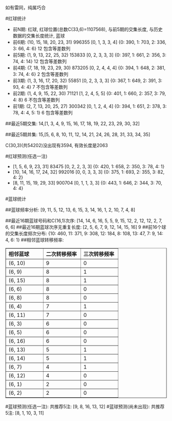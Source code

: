 <!-- 
.. title: 双色球2013068期(2013-06-13)数据分析报告
.. slug: slott-2013068-2013-06-13-report
.. date: 2013-06-14 08:00:00 UTC+08:00
.. tags: Lottery
.. link: 
.. description: 
.. type: text
-->

如有雷同，纯属巧合

<!-- TEASER_END-->

#红球统计

- 前N期: 红球, 红球位置(总数C(33,6)=1107568), 与前5期的交集长度, 与历史数据的交集长度统计, 蓝球
- 前6期: (10, 15, 18, 20, 23, 31) 996355 [0, 1, 3, 3, 4] {0: 390, 1: 703, 2: 336, 3: 66, 4: 6} 12 包含等差数列
- 前5期: (1, 9, 13, 22, 25, 32) 153833 [0, 2, 3, 3, 3] {0: 397, 1: 661, 2: 356, 3: 74, 4: 14} 12 包含等差数列
- 前4期: (7, 18, 19, 23, 29, 30) 873205 [0, 2, 4, 4, 4] {0: 394, 1: 648, 2: 381, 3: 74, 4: 6} 2 包含等差数列
- 前3期: (1, 3, 16, 17, 20, 32) 55851 [0, 2, 3, 3, 3] {0: 367, 1: 649, 2: 391, 3: 93, 4: 4} 7 不包含等差数列
- 前2期: (1, 4, 9, 15, 22, 30) 71121 [1, 2, 4, 5, 5] {0: 401, 1: 660, 2: 357, 3: 79, 4: 8} 6 不包含等差数列
- 前1期: (2, 7, 13, 20, 25, 27) 300342 [0, 1, 2, 4, 4] {0: 394, 1: 651, 2: 378, 3: 78, 4: 4, 5: 1} 6 包含等差数列

##最近5期交集:
14,[1, 3, 4, 9, 15, 16, 17, 18, 19, 22, 23, 29, 30, 32]

##最近5期并集:
15,[5, 6, 8, 10, 11, 12, 14, 21, 24, 26, 28, 31, 33, 34, 35]

C(30,3)(共54202)没出现有3594, 
有效长度是2063

#红球预测(任选一注)

- [1, 5, 6, 9, 23, 31] 83475 [0, 2, 2, 3, 3] {0: 420, 1: 658, 2: 350, 3: 78, 4: 1}
- [10, 14, 16, 17, 24, 32] 992016 [0, 0, 3, 3, 3] {0: 375, 1: 693, 2: 355, 3: 82, 4: 2}
- [8, 11, 15, 19, 29, 33] 900704 [0, 1, 1, 3, 3] {0: 443, 1: 646, 2: 344, 3: 70, 4: 4}

#蓝球统计

##蓝球频率分析:
[9, 11, 5, 12, 13, 6, 15, 3, 14, 16, 1, 2, 10, 7, 4, 8]

##最近16期蓝球号码和C(16,1)次序:
[14, 14, 6, 16, 5, 5, 9, 15, 12, 2, 12, 12, 2, 7, 6, 6]
##最近16期蓝球次序无重复长度:
[2, 5, 6, 7, 9, 12, 14, 15, 16] 9
##前16个球的交集长度频次分布:
{10: 460, 11: 371, 9: 308, 12: 184, 8: 108, 13: 47, 7: 9, 14: 4, 6: 1}
##相邻蓝球转移频率:
<table border="1" class="table table-striped dataframe">
  <thead>
    <tr style="text-align: left;">
      <th style="min-width: 100px;">相邻蓝球</th>
      <th style="min-width: 100px;">二次转移频率</th>
      <th style="min-width: 100px;">三次转移频率</th>
    </tr>
  </thead>
  <tbody>
    <tr>
      <td> (6, 10)</td>
      <td> 9</td>
      <td> 0</td>
    </tr>
    <tr>
      <td>  (6, 9)</td>
      <td> 8</td>
      <td> 1</td>
    </tr>
    <tr>
      <td> (6, 15)</td>
      <td> 8</td>
      <td> 1</td>
    </tr>
    <tr>
      <td>  (6, 6)</td>
      <td> 8</td>
      <td> 0</td>
    </tr>
    <tr>
      <td>  (6, 8)</td>
      <td> 8</td>
      <td> 0</td>
    </tr>
    <tr>
      <td>  (6, 4)</td>
      <td> 7</td>
      <td> 1</td>
    </tr>
    <tr>
      <td> (6, 11)</td>
      <td> 7</td>
      <td> 0</td>
    </tr>
    <tr>
      <td>  (6, 3)</td>
      <td> 6</td>
      <td> 0</td>
    </tr>
    <tr>
      <td>  (6, 5)</td>
      <td> 6</td>
      <td> 0</td>
    </tr>
    <tr>
      <td> (6, 16)</td>
      <td> 6</td>
      <td> 0</td>
    </tr>
    <tr>
      <td> (6, 13)</td>
      <td> 5</td>
      <td> 1</td>
    </tr>
    <tr>
      <td> (6, 14)</td>
      <td> 5</td>
      <td> 1</td>
    </tr>
    <tr>
      <td>  (6, 7)</td>
      <td> 4</td>
      <td> 1</td>
    </tr>
    <tr>
      <td> (6, 12)</td>
      <td> 4</td>
      <td> 0</td>
    </tr>
    <tr>
      <td>  (6, 1)</td>
      <td> 2</td>
      <td> 0</td>
    </tr>
    <tr>
      <td>  (6, 2)</td>
      <td> 2</td>
      <td> 0</td>
    </tr>
  </tbody>
</table>
#蓝球预测(任选一注):
共推荐5注: [9, 8, 16, 13, 12]
#蓝球预测(尚未出现):
共推荐5注: [8, 1, 10, 3, 11]

